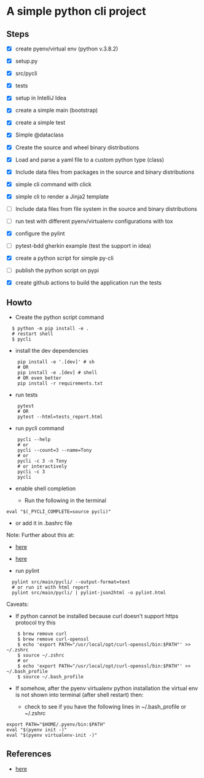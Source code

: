 # A simple python cli project

## Steps

- [x] create pyenv/virtual env (python v.3.8.2)
- [x] setup.py
- [x] src/pycli
- [x] tests
- [x] setup in IntelliJ Idea
- [x] create a simple main (bootstrap)
- [x] create a simple test
- [x] Simple @dataclass
- [x] Create the source and wheel binary distributions
- [x] Load and parse a yaml file to a custom python type (class) 
- [x] Include data files from packages in the source and binary distributions
- [x] simple cli command with click
- [x] simple cli to render a Jinja2 template
- [ ] Include data files from file system in the source and binary distributions
- [ ] run test with different pyenv/virtualenv configurations with tox
- [x] configure the pylint
- [ ] pytest-bdd gherkin example (test the support in idea)
- [x] create a python script for simple py-cli
- [ ] publish the python script on pypi
- [x] create github actions to build the application run the tests


## Howto

- Create the python script command

```shell script
  $ python -m pip install -e .
  # restart shell
  $ pycli 
```

- install the dev dependencies

```shell script
    pip install -e '.[dev]' # sh
    # OR
    pip install -e .[dev] # shell 
    # OR even better
    pip install -r requirements.txt
```

- run tests 

```shell script
    pytest
    # OR
    pytest --html=tests_report.html
```

- run pycli command

```shell script
    pycli --help
    # or
    pycli --count=3 --name=Tony
    # or
    pycli -c 3 -n Tony
    # or interactively
    pycli -c 3
    pycli
```

- enable shell completion 

  - Run the following in the terminal 
```shell script
eval "$(_PYCLI_COMPLETE=source pycli)"
```
  - or add it in .bashrc file
  
  Note: Further about this at:
  
  - [here](https://click.palletsprojects.com/en/6.x/bashcomplete/#activation)
  - [here](https://stackoverflow.com/a/52286575/1102761)


- run pylint 

```shell script
  pylint src/main/pycli/ --output-format=text
  # or run it with html report
  pylint src/main/pycli/ | pylint-json2html -o pylint.html
```

Caveats:

- If python cannot be installed because curl doesn't support https protocol try this

```shell script
    $ brew remove curl
    $ brew remove curl-openssl
    $ echo 'export PATH="/usr/local/opt/curl-openssl/bin:$PATH"' >> ~/.zshrc
    $ source ~/.zshrc
    # or 
    $ echo 'export PATH="/usr/local/opt/curl-openssl/bin:$PATH"' >> ~/.bash_profile  
    $ source ~/.bash_profile
```

- If somehow, after the pyenv virtualenv python installation the virtual env is not shown into terminal (after shell restart) then:

    - check to see if you have the following lines in ~/.bash_profile or ~/.zshrc
    
```shell script
export PATH="$HOME/.pyenv/bin:$PATH"
eval "$(pyenv init -)"
eval "$(pyenv virtualenv-init -)"
```

## References

- [here](./references.md)

